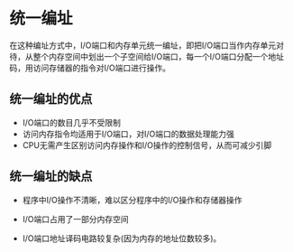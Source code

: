# 统一编址

​	在这种编址方式中，I/O端口和内存单元统一编址，即把I/O端口当作内存单元对待，从整个内存空间中划出一个子空间给I/O端口，每一个I/O端口分配一个地址码，用访问存储器的指令对I/O端口进行操作。 

## 统一编址的优点

- I/O端口的数目几乎不受限制
- 访问内存指令均适用于I/O端口，对I/O端口的数据处理能力强
- CPU无需产生区别访问内存操作和I/O操作的控制信号，从而可减少引脚

## 统一编址的缺点

- 程序中I/O操作不清晰，难以区分程序中的I/O操作和存储器操作

- I/O端口占用了一部分内存空间

- I/O端口地址译码电路较复杂(因为内存的地址位数较多)。

